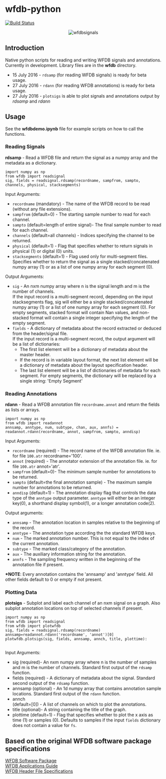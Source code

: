 # wfdb-python

[![Build Status](https://travis-ci.org/MIT-LCP/wfdb-python.svg?branch=master)](https://travis-ci.org/MIT-LCP/wfdb-python)

<p align="center" >
  <img src="https://raw.githubusercontent.com/MIT-LCP/wfdb-python/master/demoimg1.png" alt="wfdbsignals" title="wfdbsignals"/>
</p>

## Introduction
<p>Native python scripts for reading and writing WFDB signals and annotations. Currently in development. Library files are in the <strong>wfdb</strong> directory.</p> 

<ul>
	<li>15 July 2016 - <code>rdsamp</code> (for reading WFDB signals) is ready for beta usage.</li>
	<li>27 July 2016 - <code>rdann</code> (for reading WFDB annotations) is ready for beta usage.</li>
	<li>27 July 2016 - <code>plotsigs</code> is able to plot signals and annotations output by <em>rdsamp</em> and <em>rdann</em></li>
</ul>



## Usage

See the <strong>wfdbdemo.ipynb</strong> file for example scripts on how to call the functions.

### Reading Signals

<strong>rdsamp</strong> - Read a WFDB file and return the signal as a numpy array and the metadata as a dictionary. 

```
import numpy as np
from wfdb import readsignal
sig, fields = readsignal.rdsamp(recordname, sampfrom, sampto, channels, physical, stacksegments) 
```

Input Arguments: 
<ul>
<li><code>recordname</code> (mandatory) - The name of the WFDB record to be read (without any file extensions).</li>
<li><code>sampfrom</code> (default=0) - The starting sample number to read for each channel.</li>
<li><code>sampto</code> (default=length of entire signal)- The final sample number to read for each channel.</li>
<li><code>channels</code> (default=all channels) - Indices specifying the channel to be returned.</li>
<li><code>physical</code> (default=1) - Flag that specifies whether to return signals in physical (1) or digital (0) units.</li>
<li><code>stacksegments</code> (default=1) - Flag used only for multi-segment files. Specifies whether to return the signal as a single stacked/concatenated numpy array (1) or as a list of one numpy array for each segment (0). </li>
</ul>

Output Arguments:
<ul>
	<li><code>sig</code> - An nxm numpy array where n is the signal length and m is the number of channels. <br>If the input record is a multi-segment record, depending on the input stacksegments flag, sig will either be a single stacked/concatenated numpy array (1) or a list of one numpy array for each segment (0). For empty segments, stacked format will contain Nan values, and non-stacked format will contain a single integer specifying the length of the empty segment.</li>
	<li><code>fields</code> - A dictionary of metadata about the record extracted or deduced from the header/signal file. <br>If the input record is a multi-segment record, the output argument will be a list of dictionaries:
	<ul>
		<li>The first list element will be a dictionary of metadata about the master header.</li> 
		<li>If the record is in variable layout format, the next list element will be a dictionary of metadata about the layout specification header.</li>
		<li>The last list element will be a list of dictionaries of metadata for each segment. For empty segments, the dictionary will be replaced by a single string: 'Empty Segment'</li>
	</ul>
</ul>


### Reading Annotations

<strong>rdann</strong> - Read a WFDB annotation file <code>recordname.annot</code> and return the fields as lists or arrays.

```
import numpy as np
from wfdb import readannot
annsamp, anntype, num, subtype, chan, aux, annfs) = readannot.rdann(recordname, annot, sampfrom, sampto, anndisp)
```

Input Arguments: 
<ul>
<li><code>recordname</code> (required) - The record name of the WFDB annotation file. ie. for file <code>100.atr</code> recordname='100'.</li>
<li><code>annot</code> (required) - The annotator extension of the annotation file. ie. for file <code>100.atr</code> annot='atr'.</li>
<li><code>sampfrom</code> (default=0)- The minimum sample number for annotations to be returned.</li>
<li><code>sampto</code> (default=the final annotation sample) - The maximum sample number for annotations to be returned.</li>
<li><code>anndisp</code> (default=1) - The annotation display flag that controls the data type of the <code>anntype</code> output parameter. <code>anntype</code> will either be an integer key(0), a shorthand display symbol(1), or a longer annotation code(2).</li>
</ul>

Output arguments: 

<ul>
<li><code>annsamp</code> - The annotation location in samples relative to the beginning of the record.</li>
<li><code>anntype</code> - The annotation type according the the standard WFDB keys.</li>
<li><code>num</code> - The marked annotation number. This is not equal to the index of the current annotation.</li>
<li><code>subtype</code> - The marked class/category of the annotation.</li>
<li><code>aux</code> - The auxiliary information string for the annotation.</li>
<li><code>annfs</code> - The sampling frequency written in the beginning of the annotation file if present.</li>
</ul>

<strong>*NOTE</strong>: Every annotation contains the 'annsamp' and 'anntype' field. All other fields default to 0 or empty if not present. 


### Plotting Data

<strong>plotsigs</strong> - Subplot and label each channel of an nxm signal on a graph. Also subplot annotation locations on top of selected channels if present.  

```
import numpy as np
from wfdb import readsignal
from wfdb import plotwfdb
sig, fields = readsignal.rdsamp(recordname)
annsamp=readannot.rdann('recordname', 'annot')[0]
plotwfdb.plotsigs(sig, fields, annsamp, annch, title, plottime): 
 
```

Input Arguments: 
<ul>
	<li>sig (required)- An nxm numpy array where n is the number of samples and m is the number of channels. Standard first output of the <code>rdsamp</code> function.</li>
	<li>fields (required) - A dictionary of metadata about the signal. Standard second output of the <code>rdsamp</code> function.</li>
	<li>annsamp (optional) - An 1d numpy array that contains annotation sample locations. Standard first output of the <code>rdann</code> function. 
	<li>annch</li> (default=[0]) - A list of channels on which to plot the annotations.  
	<li>title (optional)- A string containing the title of the graph.</li>
	<li>plottime (default=1) - Flag that specifies whether to plot the x axis as time (1) or samples (0). Defaults to samples if the input <code>fields</code> dictionary does not contain a value for <code>fs</code>.</li>
</ul>



## Based on the original WFDB software package specifications

[WFDB Software Package](http://physionet.org/physiotools/wfdb.shtml) 
<br>[WFDB Applications Guide](http://physionet.org/physiotools/wag/) 
<br>[WFDB Header File Specifications](https://physionet.org/physiotools/wag/header-5.htm)
